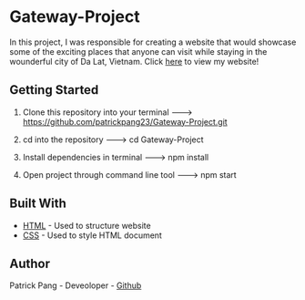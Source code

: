 # Gateway-Project
In this project, I was responsible for creating a website that would showcase some of the exciting places that anyone can visit while staying in the wounderful city of Da Lat, Vietnam. Click [here](https://gateway-project.patrickpang1.repl.co/index.html) to view my website!

## Getting Started
1. Clone this repository into your terminal --->
https://github.com/patrickpang23/Gateway-Project.git

2. cd into the repository ---> cd Gateway-Project

3. Install dependencies in terminal ---> npm install

4. Open project through command line tool ---> npm start

## Built With
* [HTML](https://developer.mozilla.org/en-US/docs/Learn/Getting_started_with_the_web/HTML_basics) - Used to structure website
* [CSS](https://www.w3schools.com/css/) - Used to style HTML document

## Author
Patrick Pang - Deveoloper - [Github](https://github.com/patrickpang23)
